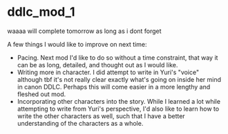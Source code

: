 # ddlc_mod_1

waaaa will complete tomorrow as long as i dont forget

A few things I would like to improve on next time:
- Pacing. Next mod I'd like to do so without a time constraint, that way it can be as long, detailed, and thought out as I would like. 
- Writing more in character. I did attempt to write in Yuri's "voice" although tbf it's not really clear exactly what's going on inside her mind in canon DDLC. Perhaps this will come easier in a more lengthy and fleshed out mod.
- Incorporating other characters into the story. While I learned a lot while attempting to write from Yuri's perspective, I'd also like to learn how to write the other characters as well, such that I have a better understanding of the characters as a whole.
